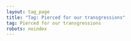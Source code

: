 ```yaml
---
layout: tag_page
title: "Tag: Pierced for our transgressions"
tag: Pierced for our transgressions
robots: noindex
---
```

